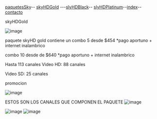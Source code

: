 [paquetesSky](./paquetesSky.md)-- [skyHDGold](./skyHDGold.md) ---[slyHDBlack](./slyHDBlack.md)-- [slyHDPlatinum](./slyHDPlatinum.md)--[index](./index.md)--[contacto](./contacto.md)


skyHDGold

![image](https://user-images.githubusercontent.com/99779186/157768225-0d758bcd-50fd-421e-83fc-5de920e05afd.png)

paquete skyHD gold contiene un combo 5 desde $454 *pago aportuno + internet inalambrico 

combo 10 desde de $640 *pago aportuno + internet inalambrico 

Hasta 113 canales
Video HD: 88 canales

Video SD: 25 canales


promocion 

![image](https://user-images.githubusercontent.com/99779186/157769626-5e8404d9-ff2e-4587-8ef3-519670d9c872.png)


ESTOS SON LOS CANALES QUE COMPONEN EL PAQUETE      ![image](https://user-images.githubusercontent.com/99779186/157769758-3728f98d-dac5-40cf-a9c6-0d1b11c2fd7b.png)


![image](https://user-images.githubusercontent.com/99779186/157769946-47c4d8da-c6be-4330-8ee5-915aba8bad99.png)  ![image](https://user-images.githubusercontent.com/99779186/164946361-54a80cc2-0764-4bb9-aaaa-aa3604b76286.png)





